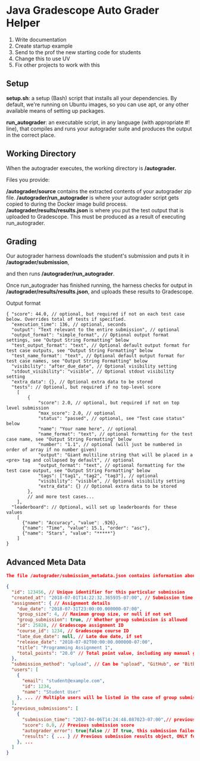 # Java Gradescope Auto Grader Helper

1. Write documentation
2. Create startup example
3. Send to the prof the new starting code for students
4. Change this to use UV
5. Fix other projects to work with this

## Setup

**setup.sh**: a setup (Bash) script that installs all your dependencies. By default, we're running on Ubuntu images, so you can use apt, or any other available means of setting up packages.

**run_autograder**: an executable script, in any language (with appropriate #! line), that compiles and runs your autograder suite and produces the output in the correct place.


## Working Directory

When the autograder executes, the working directory is **/autograder.**

Files you provide:

**/autograder/source** contains the extracted contents of your autograder zip file.
**/autograder/run_autograder** is where your autograder script gets copied to during the Docker image build process.
**/autograder/results/results.json** is where you put the test output that is uploaded to Gradescope. This must be produced as a result of executing run_autograder.

## Grading

Our autograder harness downloads the student's submission and puts it in **/autograder/submission**,

and then runs **/autograder/run_autograder**.

Once run_autograder has finished running, the harness checks for output in **/autograder/results/results.json**, and uploads these results to Gradescope.

Output format

```
{ "score": 44.0, // optional, but required if not on each test case below. Overrides total of tests if specified.
  "execution_time": 136, // optional, seconds
  "output": "Text relevant to the entire submission", // optional
  "output_format": "simple_format", // Optional output format settings, see "Output String Formatting" below
  "test_output_format": "text", // Optional default output format for test case outputs, see "Output String Formatting" below
  "test_name_format": "text", // Optional default output format for test case names, see "Output String Formatting" below
  "visibility": "after_due_date", // Optional visibility setting
  "stdout_visibility": "visible", // Optional stdout visibility setting
  "extra_data": {}, // Optional extra data to be stored
  "tests": // Optional, but required if no top-level score
    [
        {
            "score": 2.0, // optional, but required if not on top level submission
            "max_score": 2.0, // optional
            "status": "passed", // optional, see "Test case status" below
            "name": "Your name here", // optional
            "name_format": "text", // optional formatting for the test case name, see "Output String Formatting" below
            "number": "1.1", // optional (will just be numbered in order of array if no number given)
            "output": "Giant multiline string that will be placed in a <pre> tag and collapsed by default", // optional
            "output_format": "text", // optional formatting for the test case output, see "Output String Formatting" below
            "tags": ["tag1", "tag2", "tag3"], // optional
            "visibility": "visible", // Optional visibility setting
            "extra_data": {} // Optional extra data to be stored
        },
        // and more test cases...
    ],
  "leaderboard": // Optional, will set up leaderboards for these values
    [
      {"name": "Accuracy", "value": .926},
      {"name": "Time", "value": 15.1, "order": "asc"},
      {"name": "Stars", "value": "*****"}
    ]
}
```

## Advanced Meta Data

```json
The file /autograder/submission_metadata.json contains information about the current and previous submissions. It contains the following information:

{
  "id": 123456, // Unique identifier for this particular submission
  "created_at": "2018-07-01T14:22:32.365935-07:00", // Submission time
  "assignment": { // Assignment details
    "due_date": "2018-07-31T23:00:00.000000-07:00",
    "group_size": 4, // Maximum group size, or null if not set
    "group_submission": true, // Whether group submission is allowed
    "id": 25828, // Gradescope assignment ID
    "course_id": 1234, // Gradescope course ID
    "late_due_date": null, // Late due date, if set
    "release_date": "2018-07-02T00:00:00.000000-07:00",
    "title": "Programming Assignment 1",
    "total_points": "20.0" // Total point value, including any manual grading portion
  },
  "submission_method": "upload", // Can be "upload", "GitHub", or "Bitbucket"
  "users": [
    {
      "email": "student@example.com",
      "id": 1234,
      "name": "Student User"
    }, ... // Multiple users will be listed in the case of group submissions
  ],
  "previous_submissions": [
    {
      "submission_time": "2017-04-06T14:24:48.087023-07:00",// previous submission time
      "score": 0.0, // Previous submission score
      "autograder_error": true|false // If true, this submission failed to run at no fault of the student.
      "results": { ... } // Previous submission results object, ONLY for the latest previous submission.
    }, ...
  ]
}
```